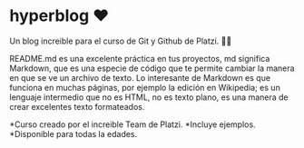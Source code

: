 # hyperblog ❤️
Un blog increible para el curso de Git y Github de Platzi. ✌🏻

README.md es una excelente práctica en tus proyectos, md significa Markdown, que es una especie de código que te permite cambiar la manera en que se ve un archivo de texto.
Lo interesante de Markdown es que funciona en muchas páginas, por ejemplo la edición en Wikipedia; es un lenguaje intermedio que no es HTML, no es texto plano, es una manera de crear excelentes texto formateados.

*Curso creado por el increible Team de Platzi. 
*Incluye ejemplos. 
*Disponible para todas la edades. 
